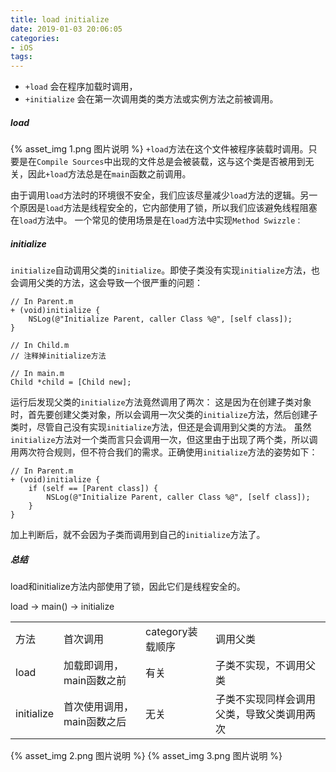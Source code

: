 ```yaml
---
title: load initialize
date: 2019-01-03 20:06:05
categories:
- iOS
tags:
---
```


- `+load` 会在程序加载时调用，
- `+initialize` 会在第一次调用类的类方法或实例方法之前被调用。

##### load


{% asset_img 1.png 图片说明 %}
`+load`方法在这个文件被程序装载时调用。只要是在`Compile Sources`中出现的文件总是会被装载，这与这个类是否被用到无关，因此`+load`方法总是在`main`函数之前调用。


由于调用`load`方法时的环境很不安全，我们应该尽量减少`load`方法的逻辑。另一个原因是`load`方法是线程安全的，它内部使用了锁，所以我们应该避免线程阻塞在`load`方法中。
一个常见的使用场景是在`load`方法中实现`Method Swizzle：`

##### initialize

`initialize`自动调用父类的`initialize`。即使子类没有实现`initialize`方法，也会调用父类的方法，这会导致一个很严重的问题：
```
// In Parent.m
+ (void)initialize {
    NSLog(@"Initialize Parent, caller Class %@", [self class]);
}

// In Child.m
// 注释掉initialize方法

// In main.m
Child *child = [Child new];
```
运行后发现父类的`initialize`方法竟然调用了两次：
这是因为在创建子类对象时，首先要创建父类对象，所以会调用一次父类的`initialize`方法，然后创建子类时，尽管自己没有实现`initialize`方法，但还是会调用到父类的方法。
虽然`initialize`方法对一个类而言只会调用一次，但这里由于出现了两个类，所以调用两次符合规则，但不符合我们的需求。正确使用`initialize`方法的姿势如下：
```
// In Parent.m
+ (void)initialize {
    if (self == [Parent class]) {
        NSLog(@"Initialize Parent, caller Class %@", [self class]);
    }
}
```
加上判断后，就不会因为子类而调用到自己的`initialize`方法了。

##### 总结

load和initialize方法内部使用了锁，因此它们是线程安全的。

load -> main() -> initialize



|      |          |            |    |
| ---- | -------- | ---------- |---|
| 方法 | 首次调用 | category装载顺序  | 调用父类 |
| load | 加载即调用，main函数之前 | 有关 | 子类不实现，不调用父类 |
| initialize | 首次使用调用，main函数之后 | 无关 | 子类不实现同样会调用父类，导致父类调用两次 |


{% asset_img 2.png 图片说明 %}
{% asset_img 3.png 图片说明 %}
